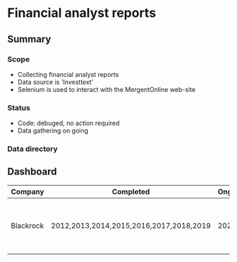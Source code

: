 # Financial analyst reports

## Summary

### Scope

- Collecting financial analyst reports
- Data source is 'Investtext'
- Selenium is used to interact with the MergentOnline web-site

### Status

- Code: debuged, no action required
- Data gathering on going

### Data directory


## Dashboard

| Company   | Completed                | Ongoing   | Notes                              |
| --------- | ------------------------ | --------- | ---------------------------------- |
| Blackrock | 2012,2013,2014,2015,2016,2017,2018,2019 | 2020| 2015 has gaps from page 16 onwards |